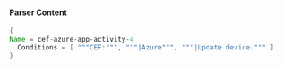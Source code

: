 #### Parser Content
```Java
{
Name = cef-azure-app-activity-4
  Conditions = [ """CEF:""", """|Azure""", """|Update device|""" ]
}
```